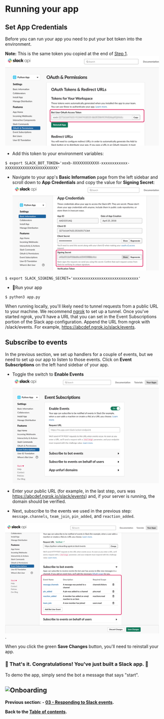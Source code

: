 # Running your app

## Set App Credentials

Before you can run your app you need to put your bot token into the environment.

**Note:** This is the same token you copied at the end of [Step 1](/tutorial/01-creating-the-slack-app.md#add-a-bot-user).
![Copy bot token](assets/bot-token.png)

- Add this token to your environment variables:

```
$ export SLACK_BOT_TOKEN='xoxb-XXXXXXXXXXXX-xxxxxxxxxxxx-XXXXXXXXXXXXXXXXXXXXXXXX'
```

- Navigate to your app's **Basic Information** page from the left sidebar and scroll down to **App Credentials** and copy the value for **Signing Secret**:
  ![Copy signing secret](assets/signing-secret.png)

```
$ export SLACK_SIGNING_SECRET='xxxxxxxxxxxxxxxxxxxxxxxxxxxxxx'
```

- 🏁Run your app

```
$ python3 app.py
```

When running locally, you'll likely need to tunnel requests from a public URL to your machine. We recommend [ngrok](https://ngrok.com/) to set up a tunnel. Once you've started ngrok, you'll have a URL that you can set in the Event Subscriptions portion of the Slack app configuration. Append the URL from ngrok with /slack/events. For example, https://abcdef.ngrok.io/slack/events.

## Subscribe to events

In the previous section, we set up handlers for a couple of events, but we need to set up our app to listen to those events. Click on **Event Subscriptions** on the left hand sidebar of your app.

- Toggle the switch to **Enable Events**
  ![Enable events](assets/enable-events.png)

- Enter your public URL (for example, in the last step, ours was https://abcdef.ngrok.io/slack/events) and, if your server is running, the domain should be verified.

- Next, subscribe to the events we used in the previous step: `message.channels`, `team_join`, `pin_added`, and `reaction_added`.

![Subscribe to events](assets/subscribe-events.png).

When you click the green **Save Changes** button, you'll need to reinstall your app.

### 🎉 That's it. Congratulations! You've just built a Slack app. 🤖

To demo the app, simply send the bot a message that says "start".

## ![Onboarding](https://user-images.githubusercontent.com/3329665/56870674-ab02b300-69c7-11e9-9101-eb823235f3c2.gif)

**Previous section: - [03 - Responding to Slack events](/tutorial/03-responding-to-slack-events.md).**

**Back to the [Table of contents](/tutorial/#table-of-contents).**
